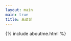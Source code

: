 ```yaml
---
layout: main
main: true
title: 프로필
---
```


<div class="loading-animation2">
{% include aboutme.html %}
</div>
